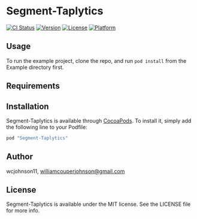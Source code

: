 # Segment-Taplytics

[![CI Status](http://img.shields.io/travis/segment-integrations/analytics-ios-integration-taplytics.svg?style=flat)](https://travis-ci.org/segment-integrations/analytics-ios-integration-taplytics)
[![Version](https://img.shields.io/cocoapods/v/Segment-Taplytics.svg?style=flat)](http://cocoapods.org/pods/Segment-Taplytics)
[![License](https://img.shields.io/cocoapods/l/Segment-Taplytics.svg?style=flat)](http://cocoapods.org/pods/Segment-Taplytics)
[![Platform](https://img.shields.io/cocoapods/p/Segment-Taplytics.svg?style=flat)](http://cocoapods.org/pods/Segment-Taplytics)

## Usage

To run the example project, clone the repo, and run `pod install` from the Example directory first.

## Requirements

## Installation

Segment-Taplytics is available through [CocoaPods](http://cocoapods.org). To install
it, simply add the following line to your Podfile:

```ruby
pod "Segment-Taplytics"
```

## Author

wcjohnson11, williamcouperjohnson@gmail.com

## License

Segment-Taplytics is available under the MIT license. See the LICENSE file for more info.
